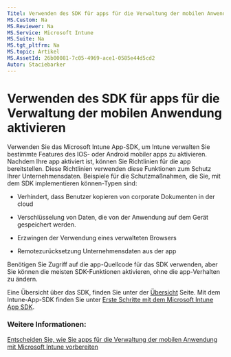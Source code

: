 ```yaml
---
Titel: Verwenden des SDK für apps für die Verwaltung der mobilen Anwendung aktivieren
MS.Custom: Na
MS.Reviewer: Na
MS.Service: Microsoft Intune
MS.Suite: Na
MS.tgt_pltfrm: Na
MS.topic: Artikel
MS.AssetId: 26b00081-7c05-4969-ace1-0585e44d5cd2
Autor: Staciebarker
---
```

# Verwenden des SDK für apps für die Verwaltung der mobilen Anwendung aktivieren
Verwenden Sie das Microsoft Intune App-SDK, um Intune verwalten Sie bestimmte Features des IOS- oder Android mobiler apps zu aktivieren. Nachdem Ihre app aktiviert ist, können Sie Richtlinien für die app bereitstellen. Diese Richtlinien verwenden diese Funktionen zum Schutz Ihrer Unternehmensdaten. Beispiele für die Schutzmaßnahmen, die Sie, mit dem SDK implementieren können-Typen sind:

-   Verhindert, dass Benutzer kopieren von corporate Dokumenten in der cloud

-   Verschlüsselung von Daten, die von der Anwendung auf dem Gerät gespeichert werden.

-   Erzwingen der Verwendung eines verwalteten Browsers

-   Remotezurücksetzung Unternehmensdaten aus der app

Benötigen Sie Zugriff auf die app-Quellcode für das SDK verwenden, aber Sie können die meisten SDK-Funktionen aktivieren, ohne die app-Verhalten zu ändern.

Eine Übersicht über das SDK, finden Sie unter der [Übersicht](https://msdn.microsoft.com/en-us/library/mt627767.aspx) Seite. Mit dem Intune-App-SDK finden Sie unter [Erste Schritte mit dem Microsoft Intune App SDK](https://msdn.microsoft.com/library/mt627766.aspx).

### Weitere Informationen:
[Entscheiden Sie, wie Sie apps für die Verwaltung der mobilen Anwendung mit Microsoft Intune vorbereiten](decide-how-to-prepare-apps-for-mobile-application-management-with-microsoft-intune.md)



<!--HONumber=Mar16_HO1-->


